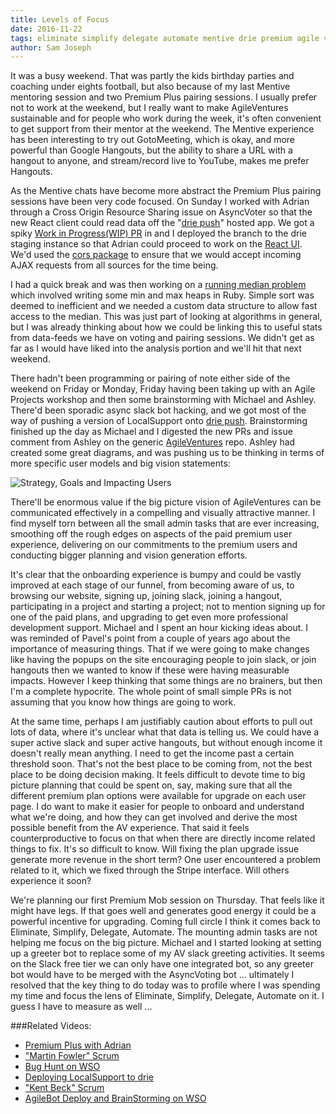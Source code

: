 ```yaml
---
title: Levels of Focus
date: 2016-11-22
tags: eliminate simplify delegate automate mentive drie premium agile ventures onboarding planning prioritising profiling measuring 
author: Sam Joseph
---
```


It was a busy weekend.  That was partly the kids birthday parties and coaching under eights football, but also because of my last Mentive mentoring session and two Premium Plus pairing sessions.  I usually prefer not to work at the weekend, but I really want to make AgileVentures sustainable and for people who work during the week, it's often convenient to get support from their mentor at the weekend.  The Mentive experience has been interesting to try out GotoMeeting, which is okay, and more powerful than Google Hangouts, but the ability to share a URL with a hangout to anyone, and stream/record live to YouTube, makes me prefer Hangouts.  

As the Mentive chats have become more abstract the Premium Plus pairing sessions have been very code focused. On Sunday I worked with Adrian through a Cross Origin Resource Sharing issue on AsyncVoter so that the new React client could read data off the "[drie push](http://push.drie.co)" hosted app.  We got a spiky [Work in Progress(WIP) PR](https://github.com/AgileVentures/AsyncVoter/pull/77) in and I deployed the branch to the drie staging instance so that Adrian could proceed to work on the [React UI](https://github.com/AgileVentures/asyncvoter-ui).  We'd used the [cors package](https://www.npmjs.com/package/cors) to ensure that we would accept incoming AJAX requests from all sources for the time being.

I had a quick break and was then working on a [running median problem](https://www.hackerrank.com/challenges/find-the-running-median) which involved writing some min and max heaps in Ruby.  Simple sort was deemed to inefficient and we needed a custom data structure to allow fast access to the median.  This was just part of looking at algorithms in general, but I was already thinking about how we could be linking this to useful stats from data-feeds we have on voting and pairing sessions.  We didn't get as far as I would have liked into the analysis portion and we'll hit that next weekend.

There hadn't been programming or pairing of note either side of the weekend on Friday or Monday, Friday having been taking up with an Agile Projects workshop and then some brainstorming with Michael and Ashley.  There'd been sporadic async slack bot hacking, and we got most of the way of pushing a version of LocalSupport onto [drie push](http://push.drie.co). Brainstorming finished up the day as Michael and I digested the new PRs and issue comment from Ashley on the generic [AgileVentures](https://github.com/AgileVentures/AgileVentures) repo.  Ashley had created some great diagrams, and was pushing us to be thinking in terms of more specific user models and big vision statements:

![Strategy, Goals and Impacting Users](https://cloud.githubusercontent.com/assets/673794/20459697/54701236-ae7f-11e6-9fe1-0e968a7581e2.png)

There'll be enormous value if the big picture vision of AgileVentures can be communicated effectively in a compelling and visually attractive manner.  I find myself torn between all the small admin tasks that are ever increasing, smoothing off the rough edges on aspects of the paid premium user experience, delivering on our commitments to the premium users and conducting bigger planning and vision generation efforts.

It's clear that the onboarding experience is bumpy and could be vastly improved at each stage of our funnel, from becoming aware of us, to browsing our website, signing up, joining slack, joining a hangout, participating in a project and starting a project; not to mention signing up for one of the paid plans, and upgrading to get even more professional development support.  Michael and I spent an hour kicking ideas about.  I was reminded of Pavel's point from a couple of years ago about the importance of measuring things.  That if we were going to make changes like having the popups on the site encouraging people to join slack, or join hangouts then we wanted to know if these were having measurable impacts.  However I keep thinking that some things are no brainers, but then I'm a complete hypocrite.  The whole point of small simple PRs is not assuming that you know how things are going to work.

At the same time, perhaps I am justifiably caution about efforts to pull out lots of data, where it's unclear what that data is telling us.  We could have a super active slack and super active hangouts, but without enough income it doesn't really mean anything.  I need to get the income past a certain threshold soon.  That's not the best place to be coming from, not the best place to be doing decision making.  It feels difficult to devote time to big picture planning that could be spent on, say, making sure that all the different premium plan options were available for upgrade on each user page.   I do want to make it easier for people to onboard and understand what we're doing, and how they can get involved and derive the most possible benefit from the AV experience.  That said it feels counterproductive to focus on that when there are directly income related things to fix.  It's so difficult to know.  Will fixing the plan upgrade issue generate more revenue in the short term?  One user encountered a problem related to it, which we fixed through the Stripe interface.  Will others experience it soon?

We're planning our first Premium Mob session on Thursday.  That feels like it might have legs.  If that goes well and generates good energy it could be a powerful incentive for upgrading.  Coming full circle I think it comes back to Eliminate, Simplify, Delegate, Automate.  The mounting admin tasks are not helping me focus on the big picture.  Michael and I started looking at setting up a greeter bot to replace some of my AV slack greeting activities.  It seems on the Slack free tier we can only have one integrated bot, so any greeter bot would have to be merged with the AsyncVoting bot ... ultimately I resolved that the key thing to do today was to profile where I was spending my time and focus the lens of Eliminate, Simplify, Delegate, Automate on it.  I guess I have to measure as well ...

###Related Videos:

* [Premium Plus with Adrian](https://www.youtube.com/watch?v=YGl5BA6o43Y)
* ["Martin Fowler" Scrum](https://youtu.be/Mcm_uYE1vFM)
* [Bug Hunt on WSO](https://www.youtube.com/watch?v=u-g16rhSBUo)
* [Deploying LocalSupport to drie](https://www.youtube.com/watch?v=OudkpuKQ7Aw)
* ["Kent Beck" Scrum](https://www.youtube.com/watch?v=kNOigf5jLYI)
* [AgileBot Deploy and BrainStorming on WSO](https://www.youtube.com/watch?v=uvOFUDRbEmM)



